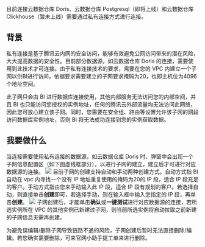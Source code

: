 
目前连接云数据仓库 Doris、云数据仓库 Postgresql（即将上线）和云数据仓库 Clickhouse（暂未上线）需要通过私有连接方式进行连接。

## 背景
私有连接是基于腾讯云内网的安全访问，能够有效避免公网访问带来的潜在风险，大大提高数据的安全性。目前部分数据源，如云数据仓库 Doris 的连接，需要使用到此技术才可连接。由于私有连接技术的要求，需要在您的 VPC 内建立一个子网以供BI进行访问，依据要求需要建立的子网要求掩码为20，也即主机位为4096个地址空间。

此子网只会由 BI 进行数据库连接使用，其他内部服务无法访问您的内部空间，并且 BI 也只能访问您授权的实例地址，任何的腾讯云外部流量均无法访问此网络，因此您可放心建立该子网。同时，您需要在安全组、路由等设置允许该子网的网段访问数据库实例地址，否则 BI 将无法成功连接到您的实例获取数据。

## 我要做什么
当连接需要使用私有连接的数据源，如云数据仓库 Doris 时，弹窗中会出现一个子网信息配置区（如下图虚线框部分），以进行子网的建立，建立后才可进行对应数据源的连接。
![](https://qcloudimg.tencent-cloud.cn/raw/5868ca3b34c890f22e57b35258b1af40.png)
目前子网的创建支持自动和手动两种创建方式。自动方式指 BI 自动在 vpc 内寻找一个没有 IP 地址重复使用的掩码为20的 IP 段，适合 IP 段充足的客户。手动方式指由您来手动输入此 IP 段，适合 IP 段有规划的客户。若选择自动，则直接单击**创建**即可，若选择手动，则在输入框中输入您指定的 IP 段，再单击**创建**。
![](https://qcloudimg.tencent-cloud.cn/raw/08991023a5a0e7185118c7a9481cabc0.png)
子网创建后，才能单击**确认**或**一键测试**进行对应数据源的连接，若所选实例所在 VPC 的其他实例已新建过子网，则当前所选实例将自动拉取之前新建的子网信息无需再创建。

为避免误编辑/删除子网导致链路不通的风险，子网创建后暂时无法直接删除/编辑。若您确实需要删除，可来官网小助手提工单来进行删除。
